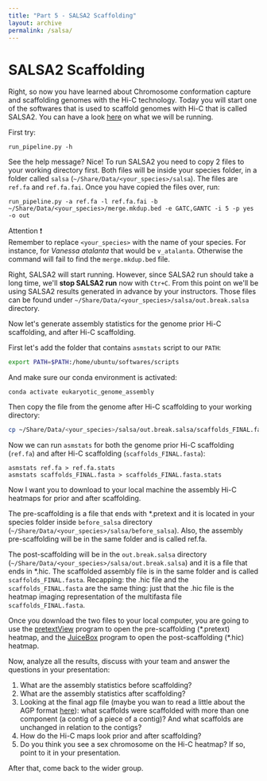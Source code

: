 ```yaml
---
title: "Part 5 - SALSA2 Scaffolding"
layout: archive
permalink: /salsa/
---
```



# SALSA2 Scaffolding

Right, so now you have learned about Chromosome conformation capture and scaffolding genomes with the Hi-C technology. Today you will start one of the softwares that is used to scaffold genomes with Hi-C that is called SALSA2. You can have a look [here](https://github.com/marbl/SALSA) on what we will be running. 

First try:


```console  
run_pipeline.py -h
``` 

See the help message? Nice! To run SALSA2 you need to copy 2 files to your working directory first. Both files will be inside your species folder, in a folder called `salsa` (`~/Share/Data/<your_species>/salsa`). The files are `ref.fa` and `ref.fa.fai`. Once you have copied the files over, run:

```console  
run_pipeline.py -a ref.fa -l ref.fa.fai -b ~/Share/Data/<your_species>/merge.mkdup.bed -e GATC,GANTC -i 5 -p yes -o out
``` 

Attention :exclamation:  
Remember to replace `<your_species>` with the name of your species. For instance, for *Vanessa atalanta* that would be `v_atalanta`. Otherwise the command will fail to find the `merge.mkdup.bed` file.

Right, SALSA2 will start running. However, since SALSA2 run should take a long time, we'll **stop SALSA2 run** now with `Ctr+C`. From this point on we'll be using SALSA2 results generated in advance by your instructors. Those files can be found under `~/Share/Data/<your_species>/salsa/out.break.salsa` directory. 


Now let's generate assembly statistics for the genome prior Hi-C scaffolding, and after Hi-C scaffolding. 

First let's add the folder that contains `asmstats` script to our `PATH`:  

```bash  
export PATH=$PATH:/home/ubuntu/softwares/scripts
```

And make sure our conda environment is activated:  
```  
conda activate eukaryotic_genome_assembly  
```

Then copy the file from the genome after Hi-C scaffolding to your working directory:  
```bash  
cp ~/Share/Data/<your_species>/salsa/out.break.salsa/scaffolds_FINAL.fasta .
```

Now we can run `asmstats` for both the genome prior Hi-C scaffolding (`ref.fa`) and after Hi-C scaffolding (`scaffolds_FINAL.fasta`):

```console  
asmstats ref.fa > ref.fa.stats
asmstats scaffolds_FINAL.fasta > scaffolds_FINAL.fasta.stats
``` 

Now I want you to download to your local machine the assembly Hi-C heatmaps for prior and after scaffolding. 

The pre-scaffolding is a file that ends with \*.pretext and it is located in your species folder inside `before_salsa` directory (`~/Share/Data/<your_species>/salsa/before_salsa`). Also, the assembly pre-scaffolding will be in the same folder and is called ref.fa. 

The post-scaffolding will be in the `out.break.salsa` directory (`~/Share/Data/<your_species>/salsa/out.break.salsa`) and it is a file that ends in \*.hic. The scaffolded assembly file is in the same folder and is called `scaffolds_FINAL.fasta`. Recapping: the .hic file and the `scaffolds_FINAL.fasta` are the same thing: just that the .hic file is the heatmap imaging representation of the multifasta file `scaffolds_FINAL.fasta`.

Once you download the two files to your local computer, you are going to use the [pretextView](https://github.com/wtsi-hpag/PretextView/releases/tag/0.1.3) program to open the pre-scaffolding (\*.pretext) heatmap, and the [JuiceBox](https://www.aidenlab.org/juicebox/) program to open the post-scaffolding (\*.hic) heatmap.   

Now, analyze all the results, discuss with your team and answer the questions in your presentation:

1. What are the assembly statistics before scaffolding?
2. What are the assembly statistics after scaffolding?
3. Looking at the final agp file (maybe you wan to read a little about the AGP format [here](https://www.ncbi.nlm.nih.gov/assembly/agp/AGP_Specification/)): what scaffolds were scaffolded with more than one component (a contig of a piece of a contig)? And what scaffolds are unchanged in relation to the contigs?
4. How do the Hi-C maps look prior and after scaffolding?
5. Do you think you see a sex chromosome on the Hi-C heatmap? If so, point to it in your presentation.

After that, come back to the wider group.
